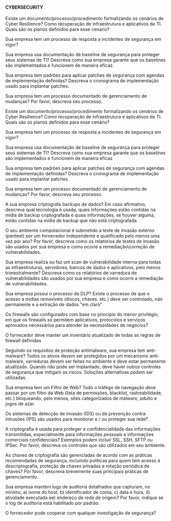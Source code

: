 #### CYBERSECURITY

Existe um documento/processo/procedimento formalizando os cenários de Cyber Resilience? Como recuperação de infraestrutura e aplicativos de TI. Quais são os planos definidos para esse cenário?

Sua empresa tem um processo de resposta a incidentes de segurança em vigor?

Sua empresa usa documentação de baseline de segurança para proteger seus sistemas de TI? Descreva como sua empresa garante que os baselines são implementados e funcionem de maneira eficaz.

Sua empresa tem padrões para aplicar patches de segurança com agendas de implementação definidas? Descreva o cronograma de implementação usado para implantar patches.

Sua empresa tem um processo documentado de gerenciamento de mudanças? Por favor, descreva seu processo.

Existe um documento/processo/procedimento formalizando os cenários de Cyber Resilience? Como recuperação de infraestrutura e aplicativos de TI. Quais são os planos definidos para esse cenário?

Sua empresa tem um processo de resposta a incidentes de segurança em vigor?

Sua empresa usa documentação de baseline de segurança para proteger seus sistemas de TI? Descreva como sua empresa garante que os baselines são implementados e funcionem de maneira eficaz

Sua empresa tem padrões para aplicar patches de segurança com agendas de implementação definidas? Descreva o cronograma de implementação usado para implantar patches.

Sua empresa tem um processo documentado de gerenciamento de mudanças? Por favor, descreva seu processo.

A sua empresa criptografa backups de dados? Em caso afirmativo, descreva qual tecnologia é usada, quais informações estão contidas na mídia de backup criptografada e quais informações, se houver alguma, estão contidas na mídia de backup que não está criptografada.

O seu ambiente computacional é submetido a teste de invasão externo (pentest) por um fornecedor independente e qualificado pelo menos uma vez por ano? Por favor, descreva como os relatórios de testes de invasão são usados por sua empresa e como ocorre a remediação\correção de vulnerabilidades.

Sua empresa realiza ou faz um scan de vulnerabilidade interna para todas as infraestruturas, servidores, bancos de dados e aplicativos, pelo menos trimestralmente? Descreva como os relatórios de varredura de vulnerabilidades são usados por sua empresa e como ocorre a remediação de vulnerabilidades.

Sua empresa possui o processo de DLP? Existe o processo de que o acesso a mídias removíveis (discos, chaves, etc.) deve ser controlado, não permanente e a extração de dados "em claro"

Os firewalls são configurados com base no princípio do menor privilégio, em que os firewalls só permitem aplicativos, protocolos e serviços aprovados necessários para atender às necessidades de negócios?

O fornecedor deve manter um inventário atualizado de todas as regras de firewall definidas

Seguindo os requisitos de proteção antimalware, sua empresa tem anti-malware? Todos os ativos devem ser protegidos por um mecanismo anti-malware, varreduras devem ser feitas no ambiente e deve estar permanente atualizado. Quando não pode ser implantado, deve haver outros controles de segurança que mitigam os riscos. Soluções alternativas podem ser utilizadas.

Sua empresa tem um Filtro de Web? Todo o tráfego de navegação deve passar por um filtro da Web (lista de permissões, blacklist, rastreabilidade, etc.) bloqueando, pelo menos, sites categorizados de malware, adulto e jogos de azar.

Os sistemas de detecção de invasão (IDS) ou de prevenção contra intrusões (IPS) são usados para monitorar e / ou proteger sua rede?

A criptografia é usada para proteger a confidencialidade das informações transmitidas, especialmente para informações pessoais e informações comerciais confidenciais? Exemplos podem incluir SSL, SSH, SFTP ou IPSec. Por favor, descreva os controles que são utilizados em seu ambiente.

As chaves de criptografia são gerenciadas de acordo com as práticas recomendadas de segurança, incluindo políticas para quem tem acesso à descriptografia, proteção de chaves privadas e rotação periódica de chaves? Por favor, descreva brevemente suas principais práticas de gerenciamento.

Sua empresa mantém logs de auditoria detalhados que capturam, no mínimo, a) nome do host, b) identificador de conta, c) data e hora, d) atividade executada ee) endereço de rede de origem? Por favor, indique se o log de auditoria está habilitado por padrão.

O fornecedor pode cooperar com qualquer investigação de segurança?